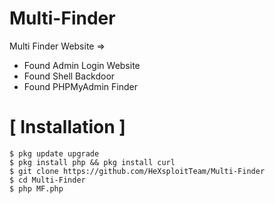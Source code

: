 # Multi-Finder
Multi Finder Website => 
* Found Admin Login Website
* Found Shell Backdoor
* Found PHPMyAdmin Finder

# [ Installation ]
```
$ pkg update upgrade
$ pkg install php && pkg install curl
$ git clone https://github.com/HeXsploitTeam/Multi-Finder
$ cd Multi-Finder
$ php MF.php
```
